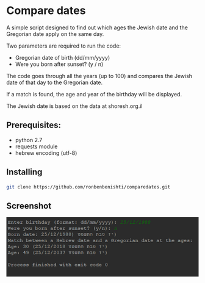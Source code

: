 # Compare dates
A simple script designed to find out which ages the Jewish date and the Gregorian date apply on the same day.

Two parameters are required to run the code:
* Gregorian date of birth (dd/mm/yyyy)
* Were you born after sunset? (y / n)

The code goes through all the years (up to 100) and compares the Jewish date of that day to the Gregorian date.

If a match is found, the age and year of the birthday will be displayed.

The Jewish date is based on the data at shoresh.org.il

## Prerequisites: ##
* python 2.7
* requests module
* hebrew encoding (utf-8)
  
## Installing ##
```sh
git clone https://github.com/ronbenbenishti/comparedates.git
```

## Screenshot
![Image](https://raw.githubusercontent.com/ronbenbenishti/comparedates/master/ss.png)
